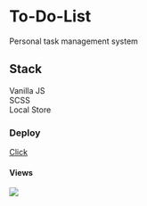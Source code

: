 # To-Do-List
Personal task management system
## Stack
Vanilla JS  
SCSS  
Local Store
### Deploy
[Click](https://todolist-yarden-marcos.netlify.app/)
#### Views
![](https://i.ibb.co/R3SNwf7/Todo.png)

